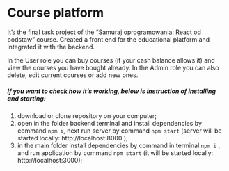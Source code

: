 # Course platform
It’s the final task project of the “Samuraj oprogramowania: React od podstaw” course. 
Created a front end for the educational platform and integrated it with the backend. 

In the User role you can buy courses (if your cash balance allows it) and view the courses you have bought already. In the Admin role you can also delete, edit current courses or add new ones.


##### If you want to check how it’s working, below is instruction of installing and starting:
1. download or clone repository on your computer;
2. open in the folder backend terminal and install dependencies by command `npm i`, next run server by command `npm start` (server will be started locally: http://localhost:8000 );
3. in the main folder install dependencies by command in terminal `npm i` , and run application by command `npm start` (it will be started locally: http://localhost:3000);